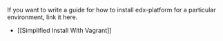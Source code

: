 If you want to write a guide for how to install edx-platform for a particular environment, link it here.

* [[Simplified Install With Vagrant]]